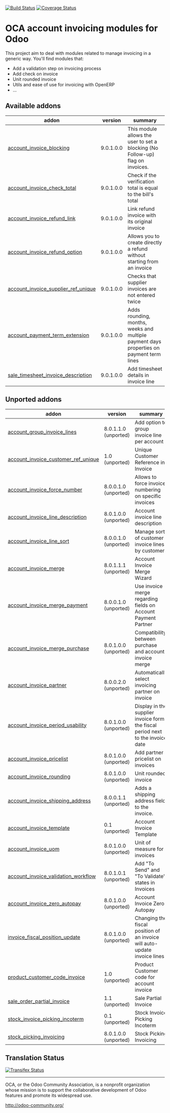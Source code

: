 [![Build Status](https://travis-ci.org/OCA/account-invoicing.svg?branch=9.0)](https://travis-ci.org/OCA/account-invoicing)
[![Coverage Status](https://coveralls.io/repos/OCA/account-invoicing/badge.svg?branch=9.0)](https://coveralls.io/r/OCA/account-invoicing?branch=9.0)

OCA account invoicing modules for Odoo
======================================

This project aim to deal with modules related to manage invoicing in a generic way. You'll find modules that:

 - Add a validation step on invoicing process
 - Add check on invoice
 - Unit rounded invoice
 - Utils and ease of use for invoicing with OpenERP
 - ...

[//]: # (addons)
Available addons
----------------
addon | version | summary
--- | --- | ---
[account_invoice_blocking](account_invoice_blocking/) | 9.0.1.0.0 | This module allows the user to set a blocking (No Follow-up) flag on invoices.
[account_invoice_check_total](account_invoice_check_total/) | 9.0.1.0.0 | Check if the verification total is equal to the bill's total
[account_invoice_refund_link](account_invoice_refund_link/) | 9.0.1.0.0 | Link refund invoice with its original invoice
[account_invoice_refund_option](account_invoice_refund_option/) | 9.0.1.0.0 | Allows you to create directly a refund without starting from an invoice
[account_invoice_supplier_ref_unique](account_invoice_supplier_ref_unique/) | 9.0.1.0.0 | Checks that supplier invoices are not entered twice
[account_payment_term_extension](account_payment_term_extension/) | 9.0.1.0.0 | Adds rounding, months, weeks and multiple payment days properties on payment term lines
[sale_timesheet_invoice_description](sale_timesheet_invoice_description/) | 9.0.1.0.0 | Add timesheet details in invoice line

Unported addons
---------------
addon | version | summary
--- | --- | ---
[account_group_invoice_lines](account_group_invoice_lines/) | 8.0.1.1.0 (unported) | Add option to group invoice line per account
[account_invoice_customer_ref_unique](account_invoice_customer_ref_unique/) | 1.0 (unported) | Unique Customer Reference in Invoice
[account_invoice_force_number](account_invoice_force_number/) | 8.0.0.1.0 (unported) | Allows to force invoice numbering on specific invoices
[account_invoice_line_description](account_invoice_line_description/) | 8.0.1.0.0 (unported) | Account invoice line description
[account_invoice_line_sort](account_invoice_line_sort/) | 8.0.0.1.0 (unported) | Manage sort of customer invoice lines by customers
[account_invoice_merge](account_invoice_merge/) | 8.0.1.1.1 (unported) | Account Invoice Merge Wizard
[account_invoice_merge_payment](account_invoice_merge_payment/) | 8.0.0.1.0 (unported) | Use invoice merge regarding fields on Account Payment Partner
[account_invoice_merge_purchase](account_invoice_merge_purchase/) | 8.0.1.0.0 (unported) | Compatibility between purchase and account invoice merge
[account_invoice_partner](account_invoice_partner/) | 8.0.0.2.0 (unported) | Automatically select invoicing partner on invoice
[account_invoice_period_usability](account_invoice_period_usability/) | 8.0.1.0.0 (unported) | Display in the supplier invoice form the fiscal period next to the invoice date
[account_invoice_pricelist](account_invoice_pricelist/) | 8.0.1.0.0 (unported) | Add partner pricelist on invoices
[account_invoice_rounding](account_invoice_rounding/) | 8.0.1.0.0 (unported) | Unit rounded invoice
[account_invoice_shipping_address](account_invoice_shipping_address/) | 8.0.0.1.1 (unported) | Adds a shipping address field to the invoice.
[account_invoice_template](account_invoice_template/) | 0.1 (unported) | Account Invoice Template
[account_invoice_uom](account_invoice_uom/) | 8.0.1.0.0 (unported) | Unit of measure for invoices
[account_invoice_validation_workflow](account_invoice_validation_workflow/) | 8.0.1.0.1 (unported) | Add "To Send" and "To Validate" states in Invoices
[account_invoice_zero_autopay](account_invoice_zero_autopay/) | 8.0.1.0.0 (unported) | Account Invoice Zero Autopay
[invoice_fiscal_position_update](invoice_fiscal_position_update/) | 8.0.1.0.0 (unported) | Changing the fiscal position of an invoice will auto-update invoice lines
[product_customer_code_invoice](product_customer_code_invoice/) | 1.0 (unported) | Product Customer code for account invoice
[sale_order_partial_invoice](sale_order_partial_invoice/) | 1.1 (unported) | Sale Partial Invoice
[stock_invoice_picking_incoterm](stock_invoice_picking_incoterm/) | 0.1 (unported) | Stock Invoice Picking Incoterm
[stock_picking_invoicing](stock_picking_invoicing/) | 8.0.1.0.0 (unported) | Stock Picking Invoicing

[//]: # (end addons)

Translation Status
------------------
[![Transifex Status](https://www.transifex.com/projects/p/OCA-account-invoicing-9-0/chart/image_png)](https://www.transifex.com/projects/p/OCA-account-invoicing-9-0)

----

OCA, or the Odoo Community Association, is a nonprofit organization whose 
mission is to support the collaborative development of Odoo features and 
promote its widespread use.

http://odoo-community.org/
